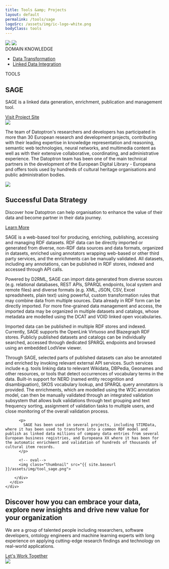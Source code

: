 ```yaml
---
title: Tools &amp; Projects
layout: default
permalink: /tools/sage
logoSrc: /assets/img/ic-logo-white.png
bodyClass: tools
---
```

<main role="main">
  <!-- tools header-->
  <section class="tools-header">
    <div class="container">
      <!-- row-->
      <div class="row">
        <!-- col-->
        <div class="col-xl-3 col-lg-3 col-md-3 left">
          <!-- wrap-->
          <div class="wrap">
            <!-- oval-->
            <img class="oval" src="{{ site.baseurl }}/assets/img/ic-oval-6.png">
            <!-- logo-->
            <img class="logo" src="{{ site.baseurl }}/assets/img/ic-logo-mint-white.png">
            <!-- label-->
            <div class="lbl">DOMAIN KNOWLEDGE</div>
            <ul>
              <li>
                <a href="{{ site.baseurl }}/datatransformation">Data Transformation</a>
              </li>
              <li>
                <a href="{{ site.baseurl }}/datatransformation">Linked Data Integration</a>
              </li>
            </ul>
          </div>
        </div>
        <!-- col-->
        <div class="col-xl-9 col-lg-9 col-md-9 right">
          <div class="lbl">TOOLS</div>
          <h1>SAGE</h1>
          <p>
            SAGE is a linked data generation, enrichment, publication and management tool.
          </p>
          <a href="#">Visit Project Site</a>
        </div>
      </div>
    </div>
  </section>
  <!-- tools header-->
  <section class="tools-detail">
    <div class="container">
      <!-- row-->
      <div class="row">
        <!-- col-->
        <div class="col-xl-3 col-lg-3 col-md-12 left">
          <!-- testimonial-->
          <img class="testi" src="{{ site.baseurl }}/assets/img/ic-testimonial.png">
          <!-- footnote-->
          <p class="footnote">
           The team of Datoptron's researchers and developers has participated in more than 30 European research and development projects, contributing with their leading expertise in  knowledge representation and reasoning, semantic web technologies, neural networks, and multimedia content as well as with their extensive collaborative, coordinating, and administrative experience. The Datoptron team has been one of the main technical partners in the development of the European Digital Library - Europeana and offers tools used by hundreds of cultural heritage organisations and public administration bodies.
            <!-- The team of Datoptron's researchers and developers has participated in more than 30 European projects related to aggregation and reuse techniques for digital cultural heritage. The team has acted as one of the main technical partners in the development of the European Digital Library - Europeana and has amassed considerable experience in the realization of services that allow the aggregation, harmonisation, analysis, discovery, enrichment, and creative reuse of culutral data.-->
          </p>
          <!-- banner-->
          <div class="banner-wrap">
            <div class="banner">
              <!-- oval-->
              <img class="oval" src="{{ site.baseurl }}/assets/img/ic-oval-6.png">
              <!-- text-->
              <h2>Successful Data Strategy</h2>
              <p>
                Discover how Datoptron can help organisation to enhance the value
                of their data and become partner in their data journey.
              </p>
              <a href="#">Learn More</a>
            </div>
          </div>
        </div>
        <!-- col-->
        <div class="col-xl-9 col-lg-9 col-md-12 right">
          <!-- content-->
          <!--<h3>About</h3>-->
          <p>
		  SAGE is a web-based tool for producing, enriching, publishing, accessing and managing RDF datasets. RDF data can be directly imported or generated from diverse, non-RDF data sources and data formats, organized in datasets, enriched using annotators wrapping web-based or other third party services, and the enrichments can be manually validated. All datasets, including any annotations, can be published in RDF stores, indexed and accessed through API calls.
		</p>
		<p>
		 Powered by D2RML, SAGE can import data generated from diverse sources (e.g. relational databases, REST APIs, SPARQL endpoints, local system and remote files) and diverse formats (e.g. XML, JSON, CSV, Excel spreadsheets, plain text) using powerful, custom transformation rules that may combine data from multiple sources. Data already in RDF form can be directly imported. For more fine-grained data management and access, the imported data may be organized in multiple datasets and catalogs, whose metadata are modelled using the DCAT and VOID linked open vocabularies.
          </p>
          <p>
		  Imported data can be published in multiple RDF stores and indexed. Currently, SAGE supports the OpenLink Virtuoso and Blazegraph RDF stores. Publicly published datasets and catalogs can be individually searched, accessed through dedicated SPARQL endpoints and browsed using an embedded LodView viewer.
          </p>
          <p>
		  Through SAGE, selected parts of published datasets can also be annotated and enriched by invoking relevant external API services. Such services include e.g. tools linking data to relevant Wikidata, DBPedia, Geonames and other resources, or tools that detect occurrences of vocabulary terms in the data. Built-in support for NERD (named entity recognition and disambiguation), SKOS vocabulary lookup, and SPARQL query annotators is provided. The enrichments, which are modelled using the W3C annotation model, can then be manually validated through an integrated validation subsystem that allows bulk validations through text grouping and text frequency sorting, assignment of validation tasks to multiple users, and close monitoring of the overall validation process.
          </p>

          <p>
            SAGE has been used in several projects, including STIRData, where it has been used to transform into a common RDF model and publish as linked data millions of company data entries from several European business registries, and Europeana XX where it has been for the automatic enrichment and validation of hundreds of thousands of cultural item records.
          </p>
<!--
          <h3>Benefits</h3>
          <p>
            The platform allows cultural heritage institutions to:
          </p>
          <p>
            Integrate different types of data from multiple sources into a single Resource Description Framework (RDF) record or collection.
            Improve searchability and indexing.
            Access a clear overview of the results through the validation procedure which involves validation from a person.
          </p>
          <h3>Technical Information</h3>
          <p>
            The system transforms data to the Resource Description Framework (RDF) and stores them in a Virtuoso triple store, using SPARQL to retrieve and manipulate them. The external annotator services that are used for the enrichment of the metadata employ state-of-the-art technologies like BERT (an attention-based transformer deep neural network), lemmatisation, and named entity recognition and disambiguation techniques.
          </p>
          <p>
            SAGE is an open-source platform under the Apache Licence 2.0. More details and link to the source code will be made publicly available upon completion of the Europeana XX: Century of Change project.
          </p>
-->
          <!-- oval-->
          <img class="thumbnail" src="{{ site.baseurl }}/assets/img/tool_sage.png">

        </div>
      </div>
    </div>
  </section>
  <!-- call to action-->
  <section class="home-calltoaction">
    <div class="container">
      <!-- heading-->
      <div class="text">
        <h2>
          Discover how you can embrace your data, explore <span class="green">new insights </span>and drive <span class="green">new value </span>for your organization
        </h2>
         <p>
            We are a group of talented people including researchers,
          software developers, ontology engineers and machine learning experts with
          long experience on applying cutting-edge research findings and technology on real-world applications.
          <!--We are a group of talented people including researchers, software developers, ontology engineers, and machine learning experts with a long experience working with standards, having contributed in the RDF, OWL and SKOS Working Groups of W3C.-->
        </p>
        <a href="{{ site.baseurl }}/contact">Let's Work Together</a>
      </div>
      <!-- character-->
      <img class="character" src="{{ site.baseurl }}/assets/img/img-character-3.png">
    </div>
  </section>
</main>
